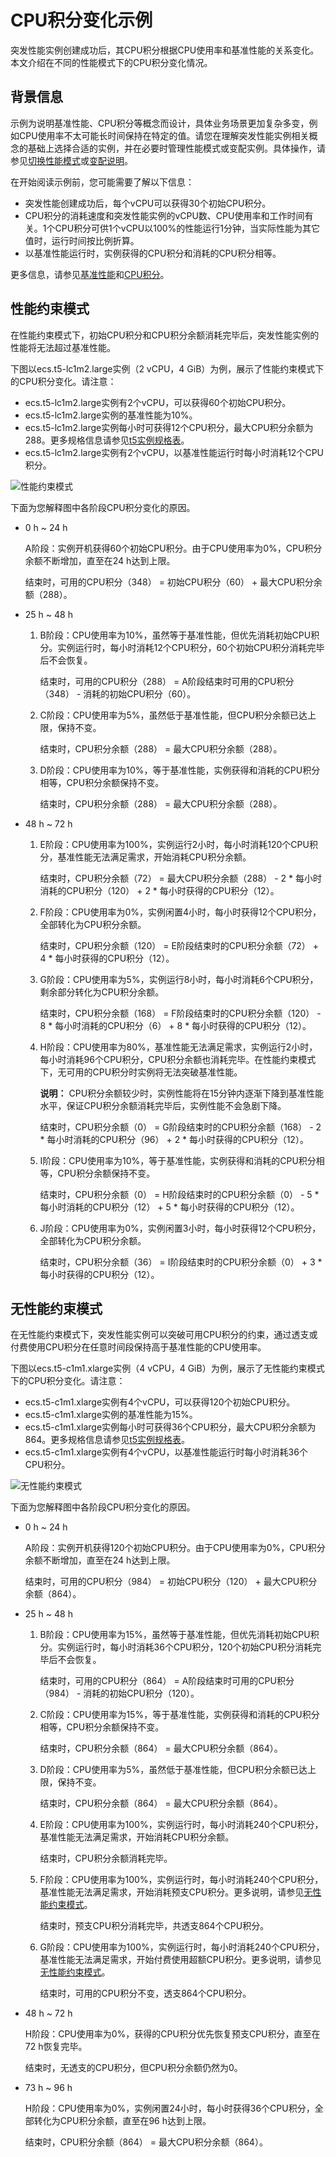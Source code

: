 # CPU积分变化示例

突发性能实例创建成功后，其CPU积分根据CPU使用率和基准性能的关系变化。本文介绍在不同的性能模式下的CPU积分变化情况。

## 背景信息

示例为说明基准性能、CPU积分等概念而设计，具体业务场景更加复杂多变，例如CPU使用率不太可能长时间保持在特定的值。请您在理解突发性能实例相关概念的基础上选择合适的实例，并在必要时管理性能模式或变配实例。具体操作，请参见[切换性能模式](/cn.zh-CN/实例/选择实例规格/突发型/切换性能模式.md)或[变配说明](/cn.zh-CN/实例/选择实例规格/突发型/突发性能实例概述.md)。

在开始阅读示例前，您可能需要了解以下信息：

-   突发性能创建成功后，每个vCPU可以获得30个初始CPU积分。
-   CPU积分的消耗速度和突发性能实例的vCPU数、CPU使用率和工作时间有关。1个CPU积分可供1个vCPU以100%的性能运行1分钟，当实际性能为其它值时，运行时间按比例折算。
-   以基准性能运行时，实例获得的CPU积分和消耗的CPU积分相等。

更多信息，请参见[基准性能](/cn.zh-CN/实例/选择实例规格/突发型/突发性能实例概述.md)和[CPU积分](/cn.zh-CN/实例/选择实例规格/突发型/突发性能实例概述.md)。

## 性能约束模式

在性能约束模式下，初始CPU积分和CPU积分余额消耗完毕后，突发性能实例的性能将无法超过基准性能。

下图以ecs.t5-lc1m2.large实例（2 vCPU，4 GiB）为例，展示了性能约束模式下的CPU积分变化。请注意：

-   ecs.t5-lc1m2.large实例有2个vCPU，可以获得60个初始CPU积分。
-   ecs.t5-lc1m2.large实例的基准性能为10%。
-   ecs.t5-lc1m2.large实例每小时可获得12个CPU积分，最大CPU积分余额为288。更多规格信息请参见[t5实例规格表](/cn.zh-CN/实例/选择实例规格/突发型/突发性能实例概述.md)。
-   ecs.t5-lc1m2.large实例有2个vCPU，以基准性能运行时每小时消耗12个CPU积分。

![性能约束模式](https://static-aliyun-doc.oss-accelerate.aliyuncs.com/assets/img/zh-CN/3504359951/p45896.png)

下面为您解释图中各阶段CPU积分变化的原因。

-   0 h ~ 24 h

    A阶段：实例开机获得60个初始CPU积分。由于CPU使用率为0%，CPU积分余额不断增加，直至在24 h达到上限。

    结束时，可用的CPU积分（348） = 初始CPU积分（60） + 最大CPU积分余额（288）。

-   25 h ~ 48 h
    1.  B阶段：CPU使用率为10%，虽然等于基准性能，但优先消耗初始CPU积分。实例运行时，每小时消耗12个CPU积分，60个初始CPU积分消耗完毕后不会恢复。

        结束时，可用的CPU积分（288） = A阶段结束时可用的CPU积分（348） - 消耗的初始CPU积分（60）。

    2.  C阶段：CPU使用率为5%，虽然低于基准性能，但CPU积分余额已达上限，保持不变。

        结束时，CPU积分余额（288） = 最大CPU积分余额（288）。

    3.  D阶段：CPU使用率为10%，等于基准性能，实例获得和消耗的CPU积分相等，CPU积分余额保持不变。

        结束时，CPU积分余额（288） = 最大CPU积分余额（288）。

-   48 h ~ 72 h
    1.  E阶段：CPU使用率为100%，实例运行2小时，每小时消耗120个CPU积分，基准性能无法满足需求，开始消耗CPU积分余额。

        结束时，CPU积分余额（72） = 最大CPU积分余额（288） - 2 \* 每小时消耗的CPU积分（120） + 2 \* 每小时获得的CPU积分（12）。

    2.  F阶段：CPU使用率为0%，实例闲置4小时，每小时获得12个CPU积分，全部转化为CPU积分余额。

        结束时，CPU积分余额（120） = E阶段结束时的CPU积分余额（72） + 4 \* 每小时获得的CPU积分（12）。

    3.  G阶段：CPU使用率为5%，实例运行8小时，每小时消耗6个CPU积分，剩余部分转化为CPU积分余额。

        结束时，CPU积分余额（168） = F阶段结束时的CPU积分余额（120） - 8 \* 每小时消耗的CPU积分（6） + 8 \* 每小时获得的CPU积分（12）。

    4.  H阶段：CPU使用率为80%，基准性能无法满足需求，实例运行2小时，每小时消耗96个CPU积分，CPU积分余额也消耗完毕。在性能约束模式下，无可用的CPU积分时实例将无法突破基准性能。

        **说明：** CPU积分余额较少时，实例性能将在15分钟内逐渐下降到基准性能水平，保证CPU积分余额消耗完毕后，实例性能不会急剧下降。

        结束时，CPU积分余额（0） = G阶段结束时的CPU积分余额（168） - 2 \* 每小时消耗的CPU积分（96） + 2 \* 每小时获得的CPU积分（12）。

    5.  I阶段：CPU使用率为10%，等于基准性能，实例获得和消耗的CPU积分相等，CPU积分余额保持不变。

        结束时，CPU积分余额（0） = H阶段结束时的CPU积分余额（0） - 5 \* 每小时消耗的CPU积分（12） + 5 \* 每小时获得的CPU积分（12）。

    6.  J阶段：CPU使用率为0%，实例闲置3小时，每小时获得12个CPU积分，全部转化为CPU积分余额。

        结束时，CPU积分余额（36） = I阶段结束时的CPU积分余额（0） + 3 \* 每小时获得的CPU积分（12）。


## 无性能约束模式

在无性能约束模式下，突发性能实例可以突破可用CPU积分的约束，通过透支或付费使用CPU积分在任意时间段保持高于基准性能的CPU使用率。

下图以ecs.t5-c1m1.xlarge实例（4 vCPU，4 GiB）为例，展示了无性能约束模式下的CPU积分变化。请注意：

-   ecs.t5-c1m1.xlarge实例有4个vCPU，可以获得120个初始CPU积分。
-   ecs.t5-c1m1.xlarge实例的基准性能为15%。
-   ecs.t5-c1m1.xlarge实例每小时可获得36个CPU积分，最大CPU积分余额为864。更多规格信息请参见[t5实例规格表](/cn.zh-CN/实例/选择实例规格/突发型/突发性能实例概述.md)。
-   ecs.t5-c1m1.xlarge实例有4个vCPU，以基准性能运行时每小时消耗36个CPU积分。

![无性能约束模式](https://static-aliyun-doc.oss-accelerate.aliyuncs.com/assets/img/zh-CN/3504359951/p46048.png)

下面为您解释图中各阶段CPU积分变化的原因。

-   0 h ~ 24 h

    A阶段：实例开机获得120个初始CPU积分。由于CPU使用率为0%，CPU积分余额不断增加，直至在24 h达到上限。

    结束时，可用的CPU积分（984） = 初始CPU积分（120） + 最大CPU积分余额（864）。

-   25 h ~ 48 h
    1.  B阶段：CPU使用率为15%，虽然等于基准性能，但优先消耗初始CPU积分。实例运行时，每小时消耗36个CPU积分，120个初始CPU积分消耗完毕后不会恢复。

        结束时，可用的CPU积分（864） = A阶段结束时可用的CPU积分（984） - 消耗的初始CPU积分（120）。

    2.  C阶段：CPU使用率为15%，等于基准性能，实例获得和消耗的CPU积分相等，CPU积分余额保持不变。

        结束时，CPU积分余额（864） = 最大CPU积分余额（864）。

    3.  D阶段：CPU使用率为5%，虽然低于基准性能，但CPU积分余额已达上限，保持不变。

        结束时，CPU积分余额（864） = 最大CPU积分余额（864）。

    4.  E阶段：CPU使用率为100%，实例运行时，每小时消耗240个CPU积分，基准性能无法满足需求，开始消耗CPU积分余额。

        结束时，CPU积分余额消耗完毕。

    5.  F阶段：CPU使用率为100%，实例运行时，每小时消耗240个CPU积分，基准性能无法满足需求，开始消耗预支CPU积分。更多说明，请参见[无性能约束模式](/cn.zh-CN/实例/选择实例规格/突发型/突发性能实例概述.md)。

        结束时，预支CPU积分消耗完毕，共透支864个CPU积分。

    6.  G阶段：CPU使用率为100%，实例运行时，每小时消耗240个CPU积分，基准性能无法满足需求，开始付费使用超额CPU积分。更多说明，请参见[无性能约束模式](/cn.zh-CN/实例/选择实例规格/突发型/突发性能实例概述.md)。

        结束时，可用的CPU积分不变，透支864个CPU积分。

-   48 h ~ 72 h

    H阶段：CPU使用率为0%，获得的CPU积分优先恢复预支CPU积分，直至在72 h恢复完毕。

    结束时，无透支的CPU积分，但CPU积分余额仍然为0。

-   73 h ~ 96 h

    H阶段：CPU使用率为0%，实例闲置24小时，每小时获得36个CPU积分，全部转化为CPU积分余额，直至在96 h达到上限。

    结束时，CPU积分余额（864） = 最大CPU积分余额（864）。


